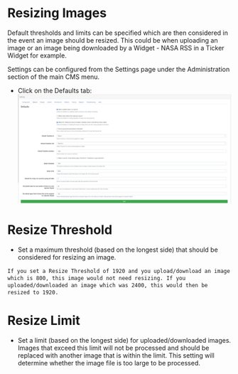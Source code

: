 # Resizing Images

Default thresholds and limits can be specified which are then considered in the event an image should be resized. This could be when uploading an image or an image being downloaded by a Widget - NASA RSS in a Ticker Widget for example.

Settings can be configured from the Settings page under the Administration section of the main CMS menu.

- Click on the Defaults tab:
  ![Alt text](resize.png)

# Resize Threshold

- Set a maximum threshold (based on the longest side) that should be considered for resizing an image.

```
If you set a Resize Threshold of 1920 and you upload/download an image which is 800, this image would not need resizing. If you uploaded/downloaded an image which was 2400, this would then be resized to 1920.
```

# Resize Limit

- Set a limit (based on the longest side) for uploaded/downloaded images. Images that exceed this limit will not be processed and should be replaced with another image that is within the limit.
  This setting will determine whether the image file is too large to be processed.
